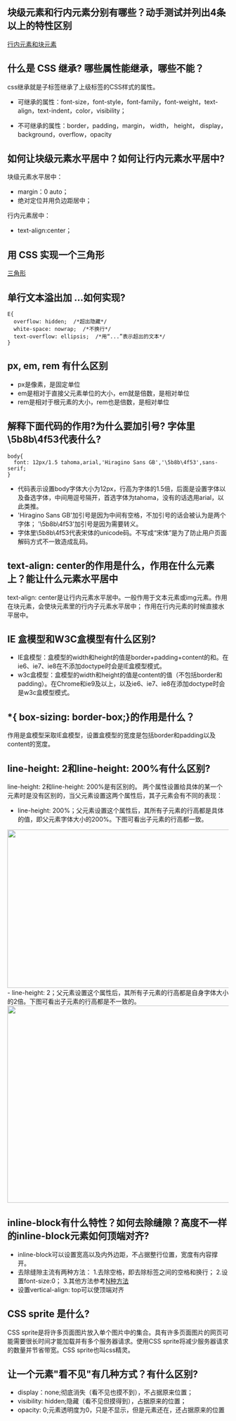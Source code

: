 ## 块级元素和行内元素分别有哪些？动手测试并列出4条以上的特性区别
[行内元素和块元素](http://www.jianshu.com/p/950697b69b45)
## 什么是 CSS 继承? 哪些属性能继承，哪些不能？
css继承就是子标签继承了上级标签的CSS样式的属性。
- 可继承的属性：font-size，font-style，font-family，font-weight，text-align，text-indent，color，visibility；

- 不可继承的属性：border，padding，margin， width， height， display， background，overflow，opacity

## 如何让块级元素水平居中？如何让行内元素水平居中?
块级元素水平居中：

- margin：0 auto；
- 绝对定位并用负边距居中；

行内元素居中：

- text-align:center；

## 用 CSS 实现一个三角形

[三角形](http://js.jirengu.com/gorihirexo/1/)

## 单行文本溢出加 ...如何实现?
```
E{
  overflow: hidden;  /*超出隐藏*/
  white-space: nowrap;  /*不换行*/
  text-overflow: ellipsis;  /*用“...”表示超出的文本*/
}
```

## px, em, rem 有什么区别
- px是像素，是固定单位
- em是相对于直接父元素单位的大小，em就是倍数，是相对单位
- rem是相对于根元素的大小，rem也是倍数，是相对单位

## 解释下面代码的作用?为什么要加引号? 字体里\5b8b\4f53代表什么?
```
body{
  font: 12px/1.5 tahoma,arial,'Hiragino Sans GB','\5b8b\4f53',sans-serif;
}
```
- 代码表示设置body字体大小为12px，行高为字体的1.5倍，后面是设置字体以及备选字体，中间用逗号隔开，首选字体为tahoma，没有的话选用arial，以此类推。
- 'Hiragino Sans GB'加引号是因为中间有空格，不加引号的话会被认为是两个字体；
'\5b8b\4f53'加引号是因为需要转义。
- 字体里\5b8b\4f53代表宋体的unicode码。不写成“宋体”是为了防止用户页面解码方式不一致造成乱码。
## text-align: center的作用是什么，作用在什么元素上？能让什么元素水平居中
text-align: center是让行内元素水平居中。一般作用于文本元素或img元素。作用在块元素，会使块元素里的行内子元素水平居中；
作用在行内元素的时候直接水平居中。

## IE 盒模型和W3C盒模型有什么区别?
- IE盒模型：盒模型的width和height的值是border+padding+content的和。在ie6、ie7、ie8在不添加doctype时会是IE盒模型模式。
- w3c盒模型：盒模型的width和height的值是content的值（不包括border和padding）。在Chrome和ie9及以上，以及ie6、ie7、ie8在添加doctype时会是w3c盒模型模式。

## *{ box-sizing: border-box;}的作用是什么？
作用是盒模型采取IE盒模型，设置盒模型的宽度是包括border和padding以及content的宽度。

## line-height: 2和line-height: 200%有什么区别?
line-height: 2和line-height: 200%是有区别的。
两个属性设置给具体的某一个元素时是没有区别的，当父元素设置这两个属性后，其子元素会有不同的表现：
- line-height: 200%；父元素设置这个属性后，其所有子元素的行高都是具体的值，即父元素字体大小的200%。下图可看出子元素的行高都一致。
<img src="/uploads/default/original/2X/e/e17200a3011bfb320ed3725b3a5b8639e406ec55.jpg" width="690" height="360">
- line-height: 2；父元素设置这个属性后，其所有子元素的行高都是自身字体大小的2倍。下图可看出子元素的行高都是不一致的。
<img src="/uploads/default/original/2X/1/18076ddeb9e0c236cc1af551b75dbb9c9445ab18.jpg" width="690" height="448">

## inline-block有什么特性？如何去除缝隙？高度不一样的inline-block元素如何顶端对齐?
- inline-block可以设置宽高以及内外边距，不占据整行位置，宽度有内容撑开。
- 去除缝隙主流有两种方法：
1.去除空格，即去除标签之间的空格和换行；
2.设置font-size:0；
3.其他方法参考[N种方法](http://www.zhangxinxu.com/wordpress/2012/04/inline-block-space-remove-%E5%8E%BB%E9%99%A4%E9%97%B4%E8%B7%9D/)
- 设置vertical-align: top可以使顶端对齐
## CSS sprite 是什么?
CSS sprite是将许多页面图片放入单个图片中的集合。具有许多页面图片的网页可能需要很长时间才能加载并有多个服务器请求。使用CSS sprite将减少服务器请求的数量并节省带宽。CSS sprite也叫css精灵。

## 让一个元素"看不见"有几种方式？有什么区别?
- display：none;彻底消失（看不见也摸不到），不占据原来位置；
- visibility: hidden;隐藏（看不见但摸得到），占据原来的位置；
- opacity: 0;元素透明度为0，只是不显示，但是元素还在，还占据原来的位置
